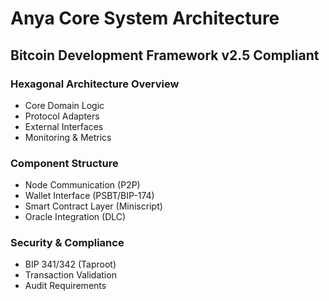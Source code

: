 # Anya Core System Architecture

## Bitcoin Development Framework v2.5 Compliant

### Hexagonal Architecture Overview

- Core Domain Logic
- Protocol Adapters 
- External Interfaces
- Monitoring & Metrics

### Component Structure

- Node Communication (P2P)
- Wallet Interface (PSBT/BIP-174) 
- Smart Contract Layer (Miniscript)
- Oracle Integration (DLC)

### Security & Compliance

- BIP 341/342 (Taproot)
- Transaction Validation
- Audit Requirements

